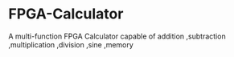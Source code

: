 # FPGA-Calculator
A multi-function FPGA Calculator capable of 
 addition
 ,subtraction
 ,multiplication
 ,division
 ,sine
 ,memory
